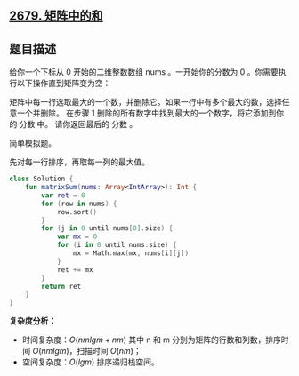 ## [2679. 矩阵中的和](https://leetcode.cn/problems/sum-in-a-matrix/)

## 题目描述

给你一个下标从 0 开始的二维整数数组 nums 。一开始你的分数为 0 。你需要执行以下操作直到矩阵变为空：

矩阵中每一行选取最大的一个数，并删除它。如果一行中有多个最大的数，选择任意一个并删除。
在步骤 1 删除的所有数字中找到最大的一个数字，将它添加到你的 分数 中。
请你返回最后的 分数 。

简单模拟题。

先对每一行排序，再取每一列的最大值。

```kotlin
class Solution {
    fun matrixSum(nums: Array<IntArray>): Int {
        var ret = 0
        for (row in nums) {
            row.sort()
        }
        for (j in 0 until nums[0].size) {
            var mx = 0
            for (i in 0 until nums.size) {
                mx = Math.max(mx, nums[i][j])
            }
            ret += mx
        }
        return ret
    }
}
```

**复杂度分析：**

- 时间复杂度：$O(nmlgm + nm)$ 其中 n 和 m 分别为矩阵的行数和列数，排序时间 $O(nmlgm)$，扫描时间 $O(nm)$；
- 空间复杂度：$O(lgm)$ 排序递归栈空间。
